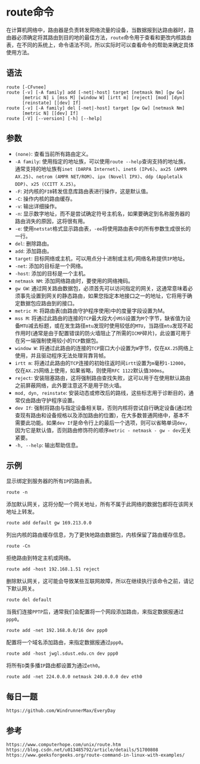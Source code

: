# route命令
在计算机网络中，路由器是负责转发网络流量的设备，当数据报到达路由器时，路由器必须确定将其路由到目的地的最佳方法，`route`命令用于查看和更改内核路由表，在不同的系统上，命令语法不同，所以实际时可以查看命令的帮助来确定具体使用方法。

## 语法

```shell
route [-CFvnee]
route [-v] [-A family] add [-net|-host] target [netmask Nm] [gw Gw] 
      [metric N] i [mss M] [window W] [irtt m] [reject] [mod] [dyn] 
      [reinstate] [[dev] If]
route [-v] [-A family] del [-net|-host] target [gw Gw] [netmask Nm] 
      [metric N] [[dev] If]
route [-V] [--version] [-h] [--help]
```

## 参数
* `(none)`: 查看当前所有路由定义。
* `-A family`: 使用指定的地址族，可以使用`route --help`查询支持的地址族，通常支持的地址族有`inet (DARPA Internet)`、`inet6 (IPv6)`、`ax25 (AMPR AX.25)`、`netrom (AMPR NET/ROM)`、`ipx (Novell IPX)`、`ddp (Appletalk DDP)`、`x25 (CCITT X.25)`。
* `-F`: 对内核的`FIB`转发信息库路由表进行操作，这是默认值。
* `-C`: 操作内核的路由缓存。
* `-v`: 输出详细操作。
* `-n`: 显示数字地址，而不是尝试确定符号主机名，如果要确定到名称服务器的路由消失的原因，这将很有用。
* `-e`: 使用`netstat`格式显示路由表，`-ee`将使用路由表中的所有参数生成很长的一行。
* `del`: 删除路由。
* `add`: 添加路由。
* `target`: 目标网络或主机，可以用点分十进制或主机`/`网络名称提供`IP`地址。
* `-net`: 添加的目标是一个网络。
* `-host`: 添加的目标是一个主机。
* `netmask NM`: 添加网络路由时，要使用的网络掩码。
* `gw GW`: 通过网关路由数据包，必须首先可以访问指定的网关，这通常意味着必须事先设置到网关的静态路由，如果您指定本地接口之一的地址，它将用于确定数据包应路由到的接口。
* `metric M`: 将路由表(由路由守护程序使用)中的度量字段设置为M。
* `mss M`: 将通过此路由的连接的`TCP`最大段大小`MSS`设置为`M`个字节，缺省值为设备`MTU`减去标题，或在发生路径`mtu`发现时使用较低的`MTU`，当路径`mtu`发现不起作用时(通常是由于配置错误的防火墙阻止了所需的`ICMP`碎片)，此设置可用于在另一端强制使用较小的`TCP`数据包。
* `window W`: 将通过此路由的连接的`TCP`窗口大小设置为`W`字节，仅在`AX.25`网络上使用，并且驱动程序无法处理背靠背帧。
* `irtt m`: 将通过此路由的`TCP`连接的初始往返时间`irtt`设置为`m`毫秒`1-12000`，仅在`AX.25`网络上使用，如果省略，则使用`RFC 1122`默认值`300ms`。
* `reject`: 安装阻塞路由，这将强制路由查找失败，这可以用于在使用默认路由之前屏蔽网络，此外要注意这不是用于防火墙。
* `mod, dyn, reinstate`: 安装动态或修改后的路线，这些标志用于诊断目的，通常仅由路由守护程序设置。
* `dev If`: 强制将路由与指定设备相关联，否则内核将尝试自行确定设备(通过检查现有路由和设备规格以及添加路由的位置)，在大多数普通网络中，基本不需要此功能。如果`dev If`是命令行上的最后一个选项，则可以省略单词`dev`，因为它是默认值，否则路由修饰符的顺序`metric - netmask - gw - dev`无关紧要。
* `-h, --help`: 输出帮助信息。

## 示例
显示绑定到服务器的所有`IP`的路由表。

```shell
route -n
```

添加默认网关，这将分配一个网关地址，所有不属于此网络的数据包都将在该网关地址上转发。

```shell
route add default gw 169.213.0.0
```

列出内核的路由缓存信息，为了更快地路由数据包，内核保留了路由缓存信息。

```shell
route -Cn
```

拒绝路由到特定主机或网络。

```shell
route add -host 192.168.1.51 reject
```

删除默认网关，这可能会导致某些互联网故障，所以在继续执行该命令之前，请记下默认网关。

```shell
route del default
```

当我们连接`PPTP`后，通常我们会配置将一个网段添加路由，来指定数据报通过`ppp0`。

```shell
route add -net 192.168.0.0/16 dev ppp0
```

配置将一个域名添加路由，来指定数据报通过`ppp0`。

```shell
route add -host jwgl.sdust.edu.cn dev ppp0
```

将所有`D`类多播`IP`路由都设置为通过`eth0`。

```shell
route add -net 224.0.0.0 netmask 240.0.0.0 dev eth0
```


## 每日一题

```
https://github.com/WindrunnerMax/EveryDay
```

## 参考

```
https://www.computerhope.com/unix/route.htm
https://blog.csdn.net/u013485792/article/details/51700808
https://www.geeksforgeeks.org/route-command-in-linux-with-examples/
```
